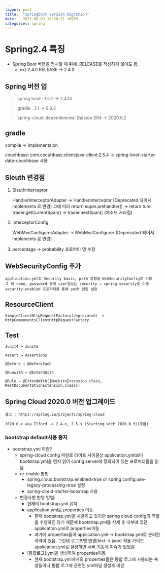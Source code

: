 ```yaml
---
layout: post
title:  "springboot version migration"
date:   2022-06-09 18:20:21 +0900
categories: spring
---
```


# Spring2.4 특징
- Spring Boot 버전을 명시할 때 뒤에 .RELEASE를 작성하지 않아도 됨.
    - ex) 2.4.0.RELEASE → 2.4.0



## Spring 버전 업
> spring boot : 1.5.2 → 2.4.13

> gradle : 3.1 → 6.8.3

> spring-cloud-dependencies: Dalston.SR4 → 2020.0.2

## gradle
compile =>  implementaion

couchbase: com.cocuhbase.client:java-client:2.5.4 → spring-boot-starter-data-couchbase 사용

## Sleuth 변경점

  1. SleuthInterceptor

      HandlerInterceptorAdapter → HandlerInterceptor (Deprecated 되어서 implements 로 변경) 그에 따라 return super.prehandler() → return ture
        tracer.getCurrentSpan() → tracer.nextSpan() (메소드 사라짐)

  2. InterceptorConfig

        WebMvcConfigurerAdapter → WebMvcConfigurer (Deprecated 되어서 implements 로 변경)

  3. percentage → probability 프로퍼티 명 수정


## WebSecurityConfig 추가

    application.yml의 Security basic, path 설정을 WebSecurityConfig로 이동
    그 외 name, password 등의 user정보는 security → spring.security로 이동
    security.enabled 프로퍼티를 통해 path 인증 설정

## ResourceClient
    SimpleClientHttpRequestFactory(deprecated) -> HttpComponentsClientHttpRequestFactory

## Test
    Junit4 → Junit5

    Assert → Assertions

    @Before → @BeforeEach

    @Runwith → @ExtendWith

    @Rule → @ExtendWith({MockitoExtension.class, RestDocumentationExtension.class})

## Spring Cloud 2020.0 버전 업그레이드
    참고 : https://spring.io/projects/spring-cloud 

    2020.0.x aka Ilford -> 2.4.x, 2.5.x (Starting with 2020.0.3)(호환)
    
### bootstrap default사용 중지
- bootstrap.yml 이란?
    - spring-cloud config 파일로 라이프 사이클상 application.yml보다 bootstrap.yml을 먼저 읽어 config server에 정의되어 있는 프로퍼티들을 읽음 
    - re-enable 방법 
        - spring.cloud.bootstrap.enabled=true or spring.config.use-legacy-processing=true 설정
        - spring-cloud-starter-boostrap 사용
    - 변경사항 반영 방법:
        - 현재의 bootstrap.yml 유지
        - application.yml로 properties 이동
            - 현재 bootstrap.yml을 사용하고 있지만 spring cloud config의 역할을 수행하진 않기 때문에 bootstrap.yml를 삭제 후 내부에 있던 application.yml로 properties이동 
            - 과거에 properties들이 application.yml → bootstrap.yml로 분리한 이력이 있음. 그런데 로그포맷 변경(text -> json) 적용 가이드 application.yml로 설정하면 서버 기동에 이슈가 있었음
        - [통합로그].yml을 생성하여 properties이동
            - 현재 bootstrap.yml에서의 properties들은 통합 로그에 사용되는 속성들이니 통합 로그에 관련된 yml파일 생성후 이전 
    
